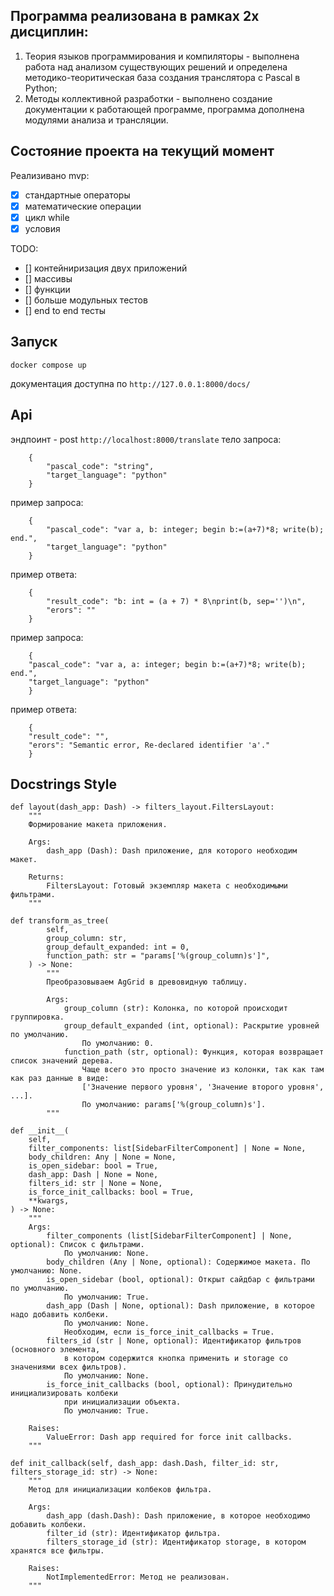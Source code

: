 ## Программа реализована в рамках 2х дисциплин: 
1. Теория языков программирования и компиляторы - выполнена работа над анализом существующих решений и определена методико-теоритическая база создания транслятора с Pascal в Python;
2. Методы коллективной разработки - выполнено создание документации к работающей программе, программа дополнена модулями анализа и трансляции.

## Состояние проекта на текущий момент
Реализивано mvp:
- [x] стандартные операторы
- [x] математические операции
- [x] цикл while
- [x] условия

TODO:
- [] контейниризация двух приложений
- [] массивы
- [] функции
- [] больше модульных тестов
- [] end to end тесты

## Запуск

`docker compose up`

документация доступна по `http://127.0.0.1:8000/docs/`

## Api
эндпоинт - post `http://localhost:8000/translate`
тело запроса:
```
    {
        "pascal_code": "string",
        "target_language": "python"
    }
```

пример запроса:
```
    {
        "pascal_code": "var a, b: integer; begin b:=(a+7)*8; write(b); end.",
        "target_language": "python"
    }
```
пример ответа:
```
    {
        "result_code": "b: int = (a + 7) * 8\nprint(b, sep='')\n",
        "erors": ""
    }
```
пример запроса:
```
    {
    "pascal_code": "var a, a: integer; begin b:=(a+7)*8; write(b); end.",
    "target_language": "python"
    }
```
пример ответа:
```
    {
    "result_code": "",
    "erors": "Semantic error, Re-declared identifier 'a'."
    }
```

## Docstrings Style
```
def layout(dash_app: Dash) -> filters_layout.FiltersLayout:
    """
    Формирование макета приложения.

    Args:
        dash_app (Dash): Dash приложение, для которого необходим макет.

    Returns:
        FiltersLayout: Готовый экземпляр макета с необходимыми фильтрами.
    """
```

```
def transform_as_tree(
        self,
        group_column: str,
        group_default_expanded: int = 0,
        function_path: str = "params['%(group_column)s']",
    ) -> None:
        """
        Преобразовываем AgGrid в древовидную таблицу.

        Args:
            group_column (str): Колонка, по которой происходит группировка.
            group_default_expanded (int, optional): Раскрытие уровней по умолчанию.
                По умолчанию: 0.
            function_path (str, optional): Функция, которая возвращает список значений дерева.
                Чаще всего это просто значение из колонки, так как там как раз данные в виде:
                ['Значение первого уровня', 'Значение второго уровня', ...].
                По умолчанию: params['%(group_column)s'].
        """
```

```
def __init__(
    self,
    filter_components: list[SidebarFilterComponent] | None = None,
    body_children: Any | None = None,
    is_open_sidebar: bool = True,
    dash_app: Dash | None = None,
    filters_id: str | None = None,
    is_force_init_callbacks: bool = True,
    **kwargs,
) -> None:
    """
    Args:
        filter_components (list[SidebarFilterComponent] | None, optional): Список с фильтрами.
            По умолчанию: None.
        body_children (Any | None, optional): Содержимое макета. По умолчанию: None.
        is_open_sidebar (bool, optional): Открыт сайдбар с фильтрами по умолчанию.
            По умолчанию: True.
        dash_app (Dash | None, optional): Dash приложение, в которое надо добавить колбеки.
            По умолчанию: None.
            Необходим, если is_force_init_callbacks = True.
        filters_id (str | None, optional): Идентификатор фильтров (основного элемента, 
            в котором содержится кнопка применить и storage со значениями всех фильтров).
            По умолчанию: None.
        is_force_init_callbacks (bool, optional): Принудительно инициализировать колбеки 
            при инициализации объекта.
            По умолчанию: True.

    Raises:
        ValueError: Dash app required for force init callbacks.
    """
```

```
def init_callback(self, dash_app: dash.Dash, filter_id: str, filters_storage_id: str) -> None:
    """
    Метод для инициализации колбеков фильтра.

    Args:
        dash_app (dash.Dash): Dash приложение, в которое необходимо добавить колбеки.
        filter_id (str): Идентификатор фильтра.
        filters_storage_id (str): Идентификатор storage, в котором хранятся все фильтры.

    Raises:
        NotImplementedError: Метод не реализован.
    """
```